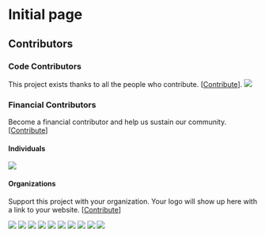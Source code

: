 # Initial page


## Contributors

### Code Contributors

This project exists thanks to all the people who contribute. [[Contribute](CONTRIBUTING.md)].
<a href="https://github.com/zeybek/YouGet/graphs/contributors"><img src="https://opencollective.com/YouGet/contributors.svg?width=890&button=false" /></a>

### Financial Contributors

Become a financial contributor and help us sustain our community. [[Contribute](https://opencollective.com/YouGet/contribute)]

#### Individuals

<a href="https://opencollective.com/YouGet"><img src="https://opencollective.com/YouGet/individuals.svg?width=890"></a>

#### Organizations

Support this project with your organization. Your logo will show up here with a link to your website. [[Contribute](https://opencollective.com/YouGet/contribute)]

<a href="https://opencollective.com/YouGet/organization/0/website"><img src="https://opencollective.com/YouGet/organization/0/avatar.svg"></a>
<a href="https://opencollective.com/YouGet/organization/1/website"><img src="https://opencollective.com/YouGet/organization/1/avatar.svg"></a>
<a href="https://opencollective.com/YouGet/organization/2/website"><img src="https://opencollective.com/YouGet/organization/2/avatar.svg"></a>
<a href="https://opencollective.com/YouGet/organization/3/website"><img src="https://opencollective.com/YouGet/organization/3/avatar.svg"></a>
<a href="https://opencollective.com/YouGet/organization/4/website"><img src="https://opencollective.com/YouGet/organization/4/avatar.svg"></a>
<a href="https://opencollective.com/YouGet/organization/5/website"><img src="https://opencollective.com/YouGet/organization/5/avatar.svg"></a>
<a href="https://opencollective.com/YouGet/organization/6/website"><img src="https://opencollective.com/YouGet/organization/6/avatar.svg"></a>
<a href="https://opencollective.com/YouGet/organization/7/website"><img src="https://opencollective.com/YouGet/organization/7/avatar.svg"></a>
<a href="https://opencollective.com/YouGet/organization/8/website"><img src="https://opencollective.com/YouGet/organization/8/avatar.svg"></a>
<a href="https://opencollective.com/YouGet/organization/9/website"><img src="https://opencollective.com/YouGet/organization/9/avatar.svg"></a>
